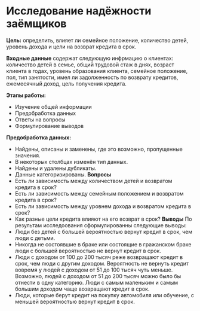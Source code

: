 # Исследование надёжности заёмщиков
<b>Цель:</b> определить, влияет ли семейное положение, количество детей, уровень дохода и цели на возврат кредита в срок.

<b>Входные данные</b> содержат следующую инфрмацию о клиентах: количество детей в семье, общий трудовой стаж в днях, возраст клиента в годах, уровень образования клиента, семейное положение, пол, тип занятости, имел ли задолженность по возврату кредитов, ежемесячный доход, цель получения кредита.

<b>Этапы работы:</b>
- Изучение общей информации
- Предобработка данных
- Ответы на вопросы
- Формулирование выводов

<b>Предобработка данных:</b> 
- Найдены, описаны и заменены, где это возможно, пропущенные значения.
- В некоторых столбцах изменён тип данных.
- Найдены и удалены дубликаты.
- Данные категоризированы.
<b>Вопросы</b>
- Есть ли зависимость между количеством детей и возвратом кредита в срок?
- Есть ли зависимость между семейным положением и возвратом кредита в срок?
- Есть ли зависимость между уровнем дохода и возвратом кредита в срок?
- Как разные цели кредита влияют на его возврат в срок?
<b>Выводы</b>
По результам исследоования сформулированны следующие выводы:
- Люди без детей с большей вероятностью вернут кредит в срок, чем люди с детьми.
- Никогда не состоявшие в браке или состоящие в гражанском браке люди с большей вероятностью не вернут кредит в срок.
- Люди с доходом от 100 до 200 тысяч реже возвращают кредит в срок, чем люди с другим доходом. Вероятность не вернуть кредит вовремя у людей с доходом от 51 до 100 тысяч чуть меньше. Возможно, людей с доходом от 51 до 200 тысяч можно было бы отнести в одну категорию. Люди с самым маленьким и самым большим доходом чаще возвращают кредит в срок.
- Люди, которые берут кредит на покупку автомобиля или обучение, с меньшей вероятностью вернут кредит в срок.